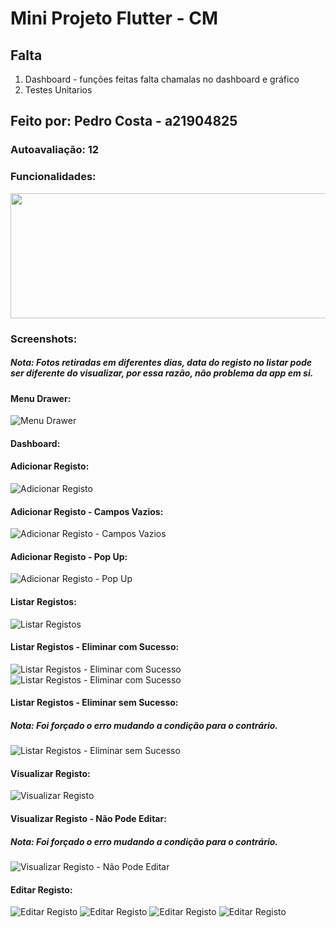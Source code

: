 # Mini Projeto Flutter - CM

## Falta
1. Dashboard - funções feitas falta chamalas no dashboard e gráfico
2. Testes Unitarios

## Feito por: Pedro Costa - a21904825

### Autoavaliação: 12

### Funcionalidades:
<p align="center">
  <img width="600" height="200" src="images/tabela.png">
</p>

### Screenshots:
##### Nota: Fotos retiradas em diferentes dias, data do registo no listar pode ser diferente do visualizar, por essa razão, não problema da app em si.

#### Menu Drawer:
![](images/drawer.jpg?raw=true "Menu Drawer")

#### Dashboard:

#### Adicionar Registo:
![](images/adicionar1.jpg?raw=true "Adicionar Registo")

#### Adicionar Registo - Campos Vazios:
![](images/adicionar2.jpg?raw=true "Adicionar Registo - Campos Vazios")

#### Adicionar Registo - Pop Up:
![](images/adicionar3.jpg?raw=true "Adicionar Registo - Pop Up")

#### Listar Registos:
![](images/listar1.jpg?raw=true "Listar Registos")

#### Listar Registos - Eliminar com Sucesso:
![](images/listar2.jpg?raw=true "Listar Registos - Eliminar com Sucesso")
![](images/listar3.jpg?raw=true "Listar Registos - Eliminar com Sucesso")

#### Listar Registos - Eliminar sem Sucesso:
##### Nota: Foi forçado o erro mudando a condição para o contrário.
![](images/listar4.jpg?raw=true "Listar Registos - Eliminar sem Sucesso")

#### Visualizar Registo:
![](images/visualizar1.jpg?raw=true "Visualizar Registo")

#### Visualizar Registo - Não Pode Editar:
##### Nota: Foi forçado o erro mudando a condição para o contrário.
![](images/visualizar2.jpg?raw=true "Visualizar Registo - Não Pode Editar")

#### Editar Registo:
![](images/editar1.jpg?raw=true "Editar Registo")
![](images/editar2.jpg?raw=true "Editar Registo")
![](images/editar3.jpg?raw=true "Editar Registo")
![](images/editar4.jpg?raw=true "Editar Registo")
